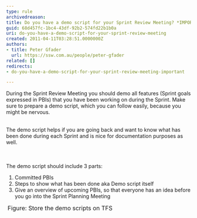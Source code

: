 ```yaml
---
type: rule
archivedreason: 
title: Do you have a demo script for your Sprint Review Meeting? *IMPORTANT*
guid: 68d457fc-1bc4-43df-92b2-574fd22b1b0a
uri: do-you-have-a-demo-script-for-your-sprint-review-meeting
created: 2011-04-11T03:28:51.0000000Z
authors:
- title: Peter Gfader
  url: https://ssw.com.au/people/peter-gfader
related: []
redirects:
- do-you-have-a-demo-script-for-your-sprint-review-meeting-important

---
```



​​During the Sprint Review Meeting you should demo all features (Sprint goals expressed in PBIs) that you have been working on during the Sprint. Make sure to prepare a demo script, which you can follow easily, because you might be nervous.&#160;<div><br>
The demo script helps if you are going back and want to know what has been done during each Sprint and is nice for documentation purposes as well. 
</div>
<br><excerpt class='endintro'></excerpt><br>
The demo script should include 3 parts&#58;<br>
<ol>
    <li>Committed PBIs&#160;<br></li>
    <li>Steps to show what has been done aka Demo script itself​ </li>
    <li>Give an overview of upcoming PBIs, so that everyone has an idea before you go into the Sprint Planning Meeting </li>
</ol>
<img class="ms-rteCustom-ImageArea" src="/PublishingImages/StoreDemoScriptInTFS.jpg" alt="" /> <font class="ms-rteCustom-FigureNormal" size="+0">Figure&#58; Store the demo scripts on TFS</font> 



